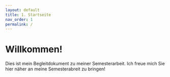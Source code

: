 ```yaml
---
layout: default
title: 1. Startseite
nav_order: 1
permalink: /
---
```


# Willkommen!

Dies ist mein Begleitdokument zu meiner Semesterarbeit.
Ich freue mich Sie hier näher an meine Semesterabreit zu bringen!